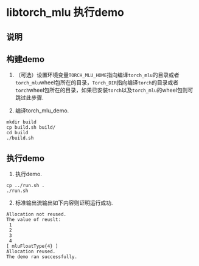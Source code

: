 # libtorch_mlu 执行demo

## 说明

## 构建demo

1. （可选）设置环境变量`TORCH_MLU_HOME`指向编译`torch_mlu`的目录或者`torch_mlu`wheel包所在的目录，`Torch_DIR`指向编译`torch`的目录或者`torch`wheel包所在的目录，如果已安装`torch`以及`torch_mlu`的wheel包则可跳过此步骤.

2. 编译torch_mlu_demo.
```
mkdir build
cp build.sh build/
cd build
./build.sh
```

## 执行demo

1. 执行demo.
```
cp ../run.sh .
./run.sh
```
2. 标准输出流输出如下内容则证明运行成功.
```
Allocation not reused.
The value of reuslt:
 1
 2
 3
 4
[ mluFloatType{4} ]
Allocation reused.
The demo ran successfully.
```
